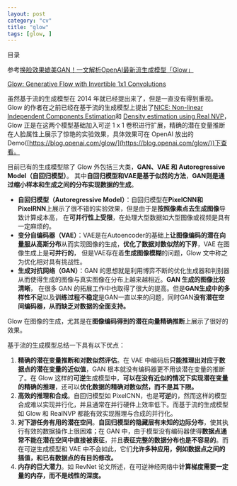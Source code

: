 ```yaml
---
layout: post
category: "cv"
title: "glow"
tags: [glow, ]
---
```


目录

<!-- TOC -->


<!-- /TOC -->

参考[换脸效果媲美GAN！一文解析OpenAI最新流生成模型「Glow」](https://mp.weixin.qq.com/s?__biz=MzIwMTc4ODE0Mw==&mid=2247490358&idx=1&sn=b4b5d6014bdd365456d500537ba5bcad&chksm=96e9c4b6a19e4da08710a55935dc2e15b00838d5395fdf2a424c50dedff9af7fa11441741b9d&mpshare=1&scene=1&srcid=0713uWBQxj4Q5wCZwuphDYZN&pass_ticket=qgYs5vOKlc87Cj4B5uTln9ELDfWQJnTqwJO%2B5ipNoI6K7VStQ9djW9PXdfzSwMD3#rd)

[Glow: Generative Flow with Invertible 1x1 Convolutions](https://arxiv.org/abs/1807.03039)

虽然基于流的生成模型在 2014 年就已经提出来了，但是一直没有得到重视。Glow 的作者在之前已经在基于流的生成模型上提出了[NICE: Non-linear Independent Components Estimation](https://arxiv.org/abs/1410.8516)和 [Density estimation using Real NVP](https://arxiv.org/abs/1605.08803)，Glow 正是在这两个模型基础加入可逆 1 x 1 卷积进行扩展，精确的潜在变量推断在人脸属性上展示了惊艳的实验效果，具体效果可在 OpenAI 放出的 Demo([https://blog.openai.com/glow/](https://blog.openai.com/glow/))下查看。

目前已有的生成模型除了 Glow 外包括三大类，**GAN、VAE 和 Autoregressive Model（自回归模型）**。 其中**自回归模型和VAE是基于似然的方法**，**GAN则是通过缩小样本和生成之间的分布实现数据的生成**。

+ **自回归模型（Autoregressive Model）**：自回归模型在**PixelCNN和PixelRNN**上展示了很不错的实验效果，但是由于是**按照像素点去生成图像**导致计算成本高， 在**可并行性上受限**，在处理大型数据如大型图像或视频是具有一定麻烦的。 
+ **变分自编码器（VAE）**：VAE是在Autoencoder的基础上**让图像编码的潜在向量服从高斯分布**从而实现图像的生成，**优化了数据对数似然的下界**，VAE 在图像生成上是**可并行的**， 但是VAE存在着**生成图像模糊**的问题，Glow 文中称之为优化相对具有挑战性。 
+ **生成对抗网络（GAN）**：GAN 的思想就是利用博弈不断的优化生成器和判别器从而使得生成的图像与真实图像在分布上越来越相近。**GAN 生成的图像比较清晰**， 在很多 GAN 的拓展工作中也取得了很大的提高。但是**GAN生成中的多样性不足**以及**训练过程不稳定**是GAN一直以来的问题，同时GAN**没有潜在空间编码器，从而缺乏对数据的全面支持。** 

Glow 在图像的生成，尤其是在**图像编码得到的潜在向量精确推断**上展示了很好的效果。

基于流的生成模型总结一下具有以下优点：

1. **精确的潜在变量推断和对数似然评估**。在 VAE 中编码后**只能推理出对应于数据点的潜在变量的近似值**，GAN 根本就没有编码器更不用谈潜在变量的推断了。在 Glow 这样的**可逆**生成模型中，**可以在没有近似的情况下实现潜在变量的精确的推理**，还可以**优化数据的精确对数似然，而不是其下限。**
2. **高效的推理和合成**。自回归模型如 PixelCNN，也是**可逆**的，然而这样的模型合成难以实现并行化，并且通常在并行硬件上效率低下。而基于流的生成模型如 Glow 和 RealNVP 都能有效实现推理与合成的并行化。
3. **对下游任务有用的潜在空间**。**自回归模型的隐藏层有未知的边际分布**，使其执行有效的数据操作上很困难；在 GAN 中，由于模型没有编码器使得**数据点通常不能在潜在空间中直接被表征**，并且**表征完整的数据分布也是不容易的**。而在可逆生成模型和 VAE 中不会如此，它们**允许多种应用，例如数据点之间的插值，和已有数据点的有目的修改。**
4. **内存的巨大潜力**。如 RevNet 论文所述，在可逆神经网络中**计算梯度需要一定量的内存，而不是线性的深度。**



